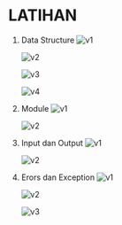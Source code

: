 # LATIHAN #

1. Data Structure
   ![v1](https://github.com/iammansyursalim/dokumentasimagang/blob/master/01-02/latihan/01-02-01/01.PNG)

   ![v2](https://github.com/iammansyursalim/dokumentasimagang/blob/master/01-02/latihan/01-02-01/02.PNG)

   ![v3](https://github.com/iammansyursalim/dokumentasimagang/blob/master/01-02/latihan/01-02-01/03.PNG)

   ![v4](https://github.com/iammansyursalim/dokumentasimagang/blob/master/01-02/latihan/01-02-01/04.PNG)

2. Module
   ![v1](https://github.com/iammansyursalim/dokumentasimagang/blob/master/01-02/latihan/01-02-02/01.PNG)

   ![v2](https://github.com/iammansyursalim/dokumentasimagang/blob/master/01-02/latihan/01-02-02/02.PNG)

3. Input dan Output
   ![v1](https://github.com/iammansyursalim/dokumentasimagang/blob/master/01-02/latihan/01-02-03/01.PNG)

   ![v2](https://github.com/iammansyursalim/dokumentasimagang/blob/master/01-02/latihan/01-02-03/02.PNG)

4. Erors dan Exception
   ![v1](https://github.com/iammansyursalim/dokumentasimagang/blob/master/01-02/latihan/01-02-04/01.PNG)

   ![v2](https://github.com/iammansyursalim/dokumentasimagang/blob/master/01-02/latihan/01-02-04/02.PNG)

   ![v3](https://github.com/iammansyursalim/dokumentasimagang/blob/master/01-02/latihan/01-02-04/03.PNG)